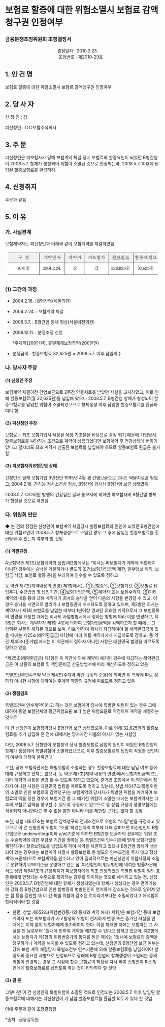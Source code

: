 # 보험료 할증에 대한 위험소멸시 보험료 감액청구권 인정여부

### 금융분쟁조정위원회 조정결정서 

&nbsp;&nbsp;&nbsp;&nbsp;&nbsp;&nbsp;&nbsp;&nbsp;&nbsp;&nbsp; &nbsp;&nbsp;&nbsp;&nbsp;&nbsp;&nbsp;&nbsp;&nbsp;&nbsp;&nbsp; &nbsp;&nbsp;&nbsp;&nbsp;&nbsp;&nbsp;&nbsp;&nbsp;&nbsp;&nbsp; &nbsp;&nbsp;&nbsp;&nbsp;&nbsp;&nbsp;&nbsp;&nbsp;&nbsp;&nbsp;결정일자 : 2010.3.23.<br>&nbsp;&nbsp;&nbsp;&nbsp;&nbsp;&nbsp;&nbsp;&nbsp;&nbsp;&nbsp; &nbsp;&nbsp;&nbsp;&nbsp;&nbsp;&nbsp;&nbsp;&nbsp;&nbsp;&nbsp; &nbsp;&nbsp;&nbsp;&nbsp;&nbsp;&nbsp;&nbsp;&nbsp;&nbsp;&nbsp; &nbsp;&nbsp;&nbsp;&nbsp;&nbsp;&nbsp;&nbsp;&nbsp;&nbsp;&nbsp;
조정번호 : 제2010-29호

## 1. 안 건 명
보험료 할증에 대한 위험소멸시 보험료 감액청구권 인정여부

## 2. 당 사 자 
신 청 인  : 갑

피신청인  : ○○보험주식회사

## 3. 주    문
피신청인은 피보험자가 당해 보험계약 체결 당시 보험료의 할증요인이 되었던 B형간염이 2008.5.7. 항체가 생성되어 위험이 소멸된 것으로 인정되는바, 2008.5.7. 이후에 납입된 할증보험료를 환급하라.

## 4. 신청취지 
주문과 같음

## 5. 이   유 

### 가. 사실관계
보험계약자는 피신청인과 아래와 같이 보험계약을 체결하였음

![alt image](https://raw.githubusercontent.com/aijinet/bodoc-claim-contents/master/contents/images/128_1.PNG)

<!--
구 분
계약일자
계약자
피보험자
월보험료
할증보험료
A보험
2004.2.24.
갑
갑
220,825원
32,625원
-->

### (1) 그간의 과정

  * 2004.2.18. : B형간염(세일의원)
  * 2004.2.24. : 보험계약 체결
  * 2008.5.7. : B형간염 항체 형성(서울비전의원)
  * 2009.12.11. : 분쟁조정 신청
    
    *주계약(200만원), 휴일재해보장특약(200만원) 
   
* 분쟁금액 : 할증보험료 32,625원 × 2008.5.7. 이후 납입회수


### 나. 당사자 주장 

#### (1) 신청인 주장 

보험계약 체결이전 간염보균으로 2주간 약물치료를 받았던 사실을 고지하였고, 이로 인해 할증보험료(월 32,625원)를 납입해 왔으나 2008.5.7. B형간염 항체가 형성되어 할증보험료를 납입할 위험이 소멸되었으므로 항체생성 이후 납입한 할증보험료를 환급하여야 함  

#### (2) 피신청인 주장

보험료는 최초 보험가입시 적용된 예정 기초율을 바탕으로 결정 되기 때문에 가입당시 할증보험료를 부담하는 조건으로 계약이 성립되었다면 보험계약 후 건강상태에 변화가 있다고 할지라도 최초 계약시 산출된 보험료를 납입해야 하므로 할증보험료 환급은 불가함  
 
#### (3) 피보험자의 B형간염 상태

신청인은 당해 보험가입 9년전인 1995년 4월 경 간염보균으로 2주간 약물치료를 받았고, 2004.2.18. 간기능 검사소견상 정상, B형간염 검사상 B형간염 보균 상태였음    

2008.5.7. ○○의원 발행의 건강검진 결과 통보서에 의하면 피보험자의 B형간염 항체가 형성된 것으로 확인됨 

### 다. 위원회 판단

◆ 본 건의 쟁점은 신청인이 보험계약 체결당시 할증보험료의 원인이 되었던 B형간염에 대한 위험요인이 2008.5.7. 항체생성으로 소멸된 경우 그 후에 납입된 할증보험료를 환급받을 수 있는지 여부라 할 것임

#### (1) 약관규정  
A보험약관 제1조(보험계약의 성립)제2항에서는 “회사는 피보험자가 계약에 적합하지 아니한 경우에는 승낙을 거절하거나 별도의 조건(보험가입금액 제한, 일부담보 제외, 보험금 삭감, 보험료 할증 등)을 부과하여 인수할 수 있도록 정하고 

동 약관 제7조(계약내용의 변경) 제1항에서는 ①보험종목, ②보험기간, ③보험료 납입주기, 수금방법 및 납입기간, ④보험가입금액, ⑤계약자 또는 보험수익자, ⑥기타 계약의 내용 등에 대해 계약자가 회사의 승낙을 얻어 다음의 사항을 변경할 수 있고, 이 경우 승낙을 서면으로 알리거나 보험증권에 배서하도록 정하고 있으며, 제2항은 회사는 계약자가 제1회 보험료를 납입한 때부터 1년이상 경과된 유효한 계약으로서 그 보험종목의 변경을 요청할 때에는 회사의 사업방법서에서 정하는 방법에 따라 이를 변경하고, 제3항은 회사는 계약자가 제1항 4호에 의하여 보험가입금액을 감액하고자 할 때에는 그 감액된 부분은 해지된 것으로 보며, 이로 인하여 회사가 지급하여야 할 해약환급금이 있을 때에는 제25조(해약환급금)제1항에 따라 이를 계약자에게 지급하도록 정하고, 동 약관 제45조(준거법)에서는 이 약관에서 정하지 아니한 사항은 대한민국 법령을 따르도록 정하고 있음 

*제25조(해약환급금) 제1항은 이 약관에 의해 계약이 해지된 경우에 지급하는 해약환급금은 이 상품의 보험료 및 책임준비금 산출방법서에 따라 계산하도록 정하고 있음 

특별조건부인수특약 약관 제4조(주계약 약관 규정의 준용)에 의하면 이 특약에 따로 정하지 아니한 사항에 대하여는 주계약 약관의 규정에 따르도록 정하고 있음 

#### (2) 쟁점검토  

특별조건부 인수계약이라고 하는 것은 보험계약 당시에 특별한 위험이 있는 경우 그에 대하여 동일 보험단체의 평균위험요율 보다 높은 위험요율로 약정하여 계약을 체결하는 것으로

이 건 신청인이 보험청약당시 B형간염 보균 상태였으며, 이로 인해 32,625원의 할증보험료를 추가 납입해 온 점에 대해서는 당사자간 다툼의 여지가 없는 사실임          

다만, 2008.5.7. 신청인이 보험청약 당시 할증보험료 납입의 원인이 되었던 B형간염의 항체가 생성되어 특별위험이 소멸되었으므로, 이후 할증보험료의 납입이 적정한 것인지의 여부에 대하여 살피건대    

우선, 당해 보험약관에는 특별위험이 소멸하는 경우 할증보험료에 대한 납입 여부 등에 대해 규정하고 있지는 않으나, 동 약관 제7조(계약 내용의 변경)에서 보험가입금액 또는 기타 계약의 내용을 변경 할 수 있도록 정하고 있으며, 준거법 조항에서 이 약관에서 정하지 아니한 사항은 대한민국 법령을 따르도록 정하고 있는데, 상법 제647조(특별위험의 소멸로 인한 보험료의 감액청구)는 보험계약의 당사자가 특별한 위험을 예기하여 보험료의 액을 정한 경우에 보험기간 중 그 예기한 위험이 소멸한 때에는 보험계약자는 그 후의 보험료 감액을 청구할 수 있도록 규정하고 있으므로 동 상법 규정이 생명보험에는 적용되지 아니한다고 볼 수 없을 뿐만 아니라 이를 제한할 근거도 없다 할 것임  

또한, 상법 제647조는 보험료 감액청구의 전제조건으로 위험의 “소멸”만을 규정하고 있으므로 이 건 신청인의 위험이 “소멸”되었는지의 여부에 대해 살펴보면 피신청인의 B형간염보균 underwriting(이하 u/w)기준에 의하면 B형간염 보균자의 경우에는 입원 또는 수술특약에 대한 부담보 기간을 정하는 등 특별조건부 인수기준에 맞게 보험가입을 제한하거나 할증보험료를 납입토록 하여 계약을 체결하고 있으나 B형간염 항체가 생성되어 있는 경우에는 보험계약 체결시 할증보험료 등 별도의 인수조건을 두지 않고 정상계약(표준체)으로 보험계약을 인수하고 있어 결과적으로는 피신청인이 위험사정의 소멸로 분류하여 U/W기준을 운영하고 있는 점, 피신청인이 법무법인에 의뢰한 법률자문에서도 상법 제647조의 규정취지가 피보험자에게 최초 인정되었던 특별한 위험이 일반 표준체에게 인정되는 수준으로 복귀하는 경우를 의미하는 것으로 해석하고 있는 점, 신청인은 2008.5.7. B형간염에 대한 항체가 생성되었는데 항체가 생성되는 경우 면역기능의 강화 등 B형간염으로 인한 합병증의 병발원인이 현저하게 감소되는 것으로 알려져 있는 점 등을 감안할 때 이 건 특별 위험이 감소된 것이라기보다는 소멸되었다고 해석함이 합리적이라 할 것임  

  * 한편, 상법 제652조(위험변경증가의 통지와 계약 해지) 제1항은 보험기간 중에 보험계약자 또는 피보험자가 사고발생의 위험이 현저하게 변경 또는 증가된 사실을 안 때에는 지체 없이 보험자에게 통지하여야 한다. 이를 해태한 때에는 보험자는 그 사실을 안 날로부터 1월내에 한하여 계약을 해지할 수 있다고 정하고 있으며, 제2항에서는 보험자가 제1항의 위험변증가의 통지를 받은 때에는 1월내에 보험료의 증액을 청구하거나 계약을 해지할 수 있도록 정하고 있는데, 신청인의 B형간염 보균 여부는 당해 보험 계약 체결당시 특별조건부 인수기준에 의해 할증보험료를 납입하여야 할 정도의 중요한 사항으로 인정되므로 장래에 B형 간염의 항체생성이 소멸되는 등의 위험이 변경되는 경우 그 시점에 할증 보험료의 책정을 다시 하여 신청인이 피신청인에게 할증보험료를 납입토록 하는 것이 타당하다 할 것임     
      

#### (3) 결 론   

그렇다면 이 건 신청인의 특별위험이 소멸된 것으로 인정되는 2008.5.7. 이후 납입된 할증보험료에 대해서는 피신청인이 기 납입 할증보험료를 환급할 의무가 있다 할 것임       

이에 주문과 같이 조정결정함  

*출처 : 금융감독원